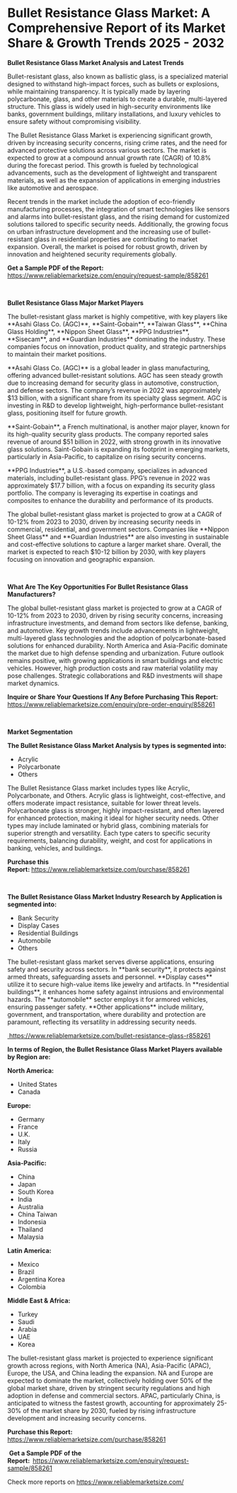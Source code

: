 <p><h1>Bullet Resistance Glass Market: A Comprehensive Report of its Market Share & Growth Trends 2025 - 2032</h1></p><p><strong>Bullet Resistance Glass Market Analysis and Latest Trends</strong></p>
<p><p>Bullet-resistant glass, also known as ballistic glass, is a specialized material designed to withstand high-impact forces, such as bullets or explosions, while maintaining transparency. It is typically made by layering polycarbonate, glass, and other materials to create a durable, multi-layered structure. This glass is widely used in high-security environments like banks, government buildings, military installations, and luxury vehicles to ensure safety without compromising visibility.</p><p>The Bullet Resistance Glass Market is experiencing significant growth, driven by increasing security concerns, rising crime rates, and the need for advanced protective solutions across various sectors. The market is expected to grow at a compound annual growth rate (CAGR) of 10.8% during the forecast period. This growth is fueled by technological advancements, such as the development of lightweight and transparent materials, as well as the expansion of applications in emerging industries like automotive and aerospace.</p><p>Recent trends in the market include the adoption of eco-friendly manufacturing processes, the integration of smart technologies like sensors and alarms into bullet-resistant glass, and the rising demand for customized solutions tailored to specific security needs. Additionally, the growing focus on urban infrastructure development and the increasing use of bullet-resistant glass in residential properties are contributing to market expansion. Overall, the market is poised for robust growth, driven by innovation and heightened security requirements globally.</p></p>
<p><strong>Get a Sample PDF of the Report:&nbsp;</strong> <a href="https://www.reliablemarketsize.com/enquiry/request-sample/858261?utm_campaign=1998&utm_medium=2&utm_source=Github&utm_content=ia&utm_term=25012025&utm_id=bullet-resistance-glass">https://www.reliablemarketsize.com/enquiry/request-sample/858261</a></p>
<p>&nbsp;</p>
<p><strong>Bullet Resistance Glass Major Market Players</strong></p>
<p><p>The bullet-resistant glass market is highly competitive, with key players like **Asahi Glass Co. (AGC)**, **Saint-Gobain**, **Taiwan Glass**, **China Glass Holding**, **Nippon Sheet Glass**, **PPG Industries**, **Sisecam**, and **Guardian Industries** dominating the industry. These companies focus on innovation, product quality, and strategic partnerships to maintain their market positions.</p><p>**Asahi Glass Co. (AGC)** is a global leader in glass manufacturing, offering advanced bullet-resistant solutions. AGC has seen steady growth due to increasing demand for security glass in automotive, construction, and defense sectors. The company’s revenue in 2022 was approximately $13 billion, with a significant share from its specialty glass segment. AGC is investing in R&D to develop lightweight, high-performance bullet-resistant glass, positioning itself for future growth.</p><p>**Saint-Gobain**, a French multinational, is another major player, known for its high-quality security glass products. The company reported sales revenue of around $51 billion in 2022, with strong growth in its innovative glass solutions. Saint-Gobain is expanding its footprint in emerging markets, particularly in Asia-Pacific, to capitalize on rising security concerns.</p><p>**PPG Industries**, a U.S.-based company, specializes in advanced materials, including bullet-resistant glass. PPG’s revenue in 2022 was approximately $17.7 billion, with a focus on expanding its security glass portfolio. The company is leveraging its expertise in coatings and composites to enhance the durability and performance of its products.</p><p>The global bullet-resistant glass market is projected to grow at a CAGR of 10-12% from 2023 to 2030, driven by increasing security needs in commercial, residential, and government sectors. Companies like **Nippon Sheet Glass** and **Guardian Industries** are also investing in sustainable and cost-effective solutions to capture a larger market share. Overall, the market is expected to reach $10-12 billion by 2030, with key players focusing on innovation and geographic expansion.</p></p>
<p>&nbsp;</p>
<p><strong>What Are The Key Opportunities For Bullet Resistance Glass Manufacturers?</strong></p>
<p><p>The global bullet-resistant glass market is projected to grow at a CAGR of 10-12% from 2023 to 2030, driven by rising security concerns, increasing infrastructure investments, and demand from sectors like defense, banking, and automotive. Key growth trends include advancements in lightweight, multi-layered glass technologies and the adoption of polycarbonate-based solutions for enhanced durability. North America and Asia-Pacific dominate the market due to high defense spending and urbanization. Future outlook remains positive, with growing applications in smart buildings and electric vehicles. However, high production costs and raw material volatility may pose challenges. Strategic collaborations and R&D investments will shape market dynamics.</p></p>
<p><strong>Inquire or Share Your Questions If Any Before Purchasing This Report:</strong> <a href="https://www.reliablemarketsize.com/enquiry/pre-order-enquiry/858261?utm_campaign=1998&utm_medium=2&utm_source=Github&utm_content=ia&utm_term=25012025&utm_id=bullet-resistance-glass">https://www.reliablemarketsize.com/enquiry/pre-order-enquiry/858261</a></p>
<p>&nbsp;</p>
<p><strong>Market Segmentation</strong></p>
<p><strong>The Bullet Resistance Glass Market Analysis by types is segmented into:</strong></p>
<p><ul><li>Acrylic</li><li>Polycarbonate</li><li>Others</li></ul></p>
<p><p>The Bullet Resistance Glass market includes types like Acrylic, Polycarbonate, and Others. Acrylic glass is lightweight, cost-effective, and offers moderate impact resistance, suitable for lower threat levels. Polycarbonate glass is stronger, highly impact-resistant, and often layered for enhanced protection, making it ideal for higher security needs. Other types may include laminated or hybrid glass, combining materials for superior strength and versatility. Each type caters to specific security requirements, balancing durability, weight, and cost for applications in banking, vehicles, and buildings.</p></p>
<p><strong>Purchase this Report:&nbsp;</strong><a href="https://www.reliablemarketsize.com/purchase/858261?utm_campaign=1998&utm_medium=2&utm_source=Github&utm_content=ia&utm_term=25012025&utm_id=bullet-resistance-glass">https://www.reliablemarketsize.com/purchase/858261</a></p>
<p>&nbsp;</p>
<p><strong>The Bullet Resistance Glass Market Industry Research by Application is segmented into:</strong></p>
<p><ul><li>Bank Security</li><li>Display Cases</li><li>Residential Buildings</li><li>Automobile</li><li>Others</li></ul></p>
<p><p>The bullet-resistant glass market serves diverse applications, ensuring safety and security across sectors. In **bank security**, it protects against armed threats, safeguarding assets and personnel. **Display cases** utilize it to secure high-value items like jewelry and artifacts. In **residential buildings**, it enhances home safety against intrusions and environmental hazards. The **automobile** sector employs it for armored vehicles, ensuring passenger safety. **Other applications** include military, government, and transportation, where durability and protection are paramount, reflecting its versatility in addressing security needs.</p></p>
<p><a href="https://www.reliablemarketsize.com/bullet-resistance-glass-r858261?utm_campaign=1998&utm_medium=2&utm_source=Github&utm_content=ia&utm_term=25012025&utm_id=bullet-resistance-glass">&nbsp;https://www.reliablemarketsize.com/bullet-resistance-glass-r858261</a></p>
<p><strong>In terms of Region, the Bullet Resistance Glass Market Players available by Region are:</strong></p>
<p>
    <p> <strong> North America: </strong>
        <ul>
            <li>United States</li>
            <li>Canada</li>
        </ul>
        </p> 
    <p> <strong> Europe: </strong>
        <ul>
            <li>Germany</li>
            <li>France</li>
            <li>U.K.</li>
            <li>Italy</li>
            <li>Russia</li>
        </ul>
        </p> 
    <p> <strong> Asia-Pacific: </strong>
        <ul>
            <li>China</li>
            <li>Japan</li>
            <li>South Korea</li>
            <li>India</li>
            <li>Australia</li>
            <li>China Taiwan</li>
            <li>Indonesia</li>
            <li>Thailand</li>
            <li>Malaysia</li>
        </ul>
        </p> 
    <p> <strong> Latin America: </strong>
        <ul>
            <li>Mexico</li>
            <li>Brazil</li>
            <li>Argentina Korea</li>
            <li>Colombia</li>
        </ul>
        </p> 
    <p> <strong> Middle East & Africa: </strong>
        <ul>
            <li>Turkey</li>
            <li>Saudi</li>
            <li>Arabia</li>
            <li>UAE</li>
            <li>Korea</li>
        </ul>
    </p>
    </p>
<p><p>The bullet-resistant glass market is projected to experience significant growth across regions, with North America (NA), Asia-Pacific (APAC), Europe, the USA, and China leading the expansion. NA and Europe are expected to dominate the market, collectively holding over 50% of the global market share, driven by stringent security regulations and high adoption in defense and commercial sectors. APAC, particularly China, is anticipated to witness the fastest growth, accounting for approximately 25-30% of the market share by 2030, fueled by rising infrastructure development and increasing security concerns.</p></p>
<p><strong>Purchase this Report: </strong><a href="https://www.reliablemarketsize.com/purchase/858261?utm_campaign=1998&utm_medium=2&utm_source=Github&utm_content=ia&utm_term=25012025&utm_id=bullet-resistance-glass">https://www.reliablemarketsize.com/purchase/858261</a></p>
<p>&nbsp;<strong>Get a Sample PDF of the Report:&nbsp;&nbsp;</strong><a href="https://www.reliablemarketsize.com/enquiry/request-sample/858261?utm_campaign=1998&utm_medium=2&utm_source=Github&utm_content=ia&utm_term=25012025&utm_id=bullet-resistance-glass">https://www.reliablemarketsize.com/enquiry/request-sample/858261</a></p>
<p><strong></strong></p>
<p>Check more reports on <a href="https://www.reliablemarketsize.com/?utm_campaign=1998&utm_medium=2&utm_source=Github&utm_content=ia&utm_term=25012025&utm_id=bullet-resistance-glass">https://www.reliablemarketsize.com/</a></p>